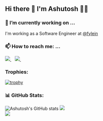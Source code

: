 ## Hi there 👋 I'm Ashutosh 👨‍💻

<!--
**muleyashutosh/muleyashutosh** is a ✨ _special_ ✨ repository because its `README.md` (this file) appears on your GitHub profile.

Here are some ideas to get you started:

- 🔭 I’m currently working on ...
- 🌱 I’m currently learning ...
- 👯 I’m looking to collaborate on ...
- 🤔 I’m looking for help with ...
- 💬 Ask me about ...
- 📫 How to reach me: ...
- 😄 Pronouns: ...
- ⚡ Fun fact: ...
-->

### 🔭 I’m currently working on ...

I'm working as a Software Engineer at [@fylein](https://github.com/fylein)

### 📫 How to reach me: ...

<a href="https://www.linkedin.com/in/muleyashutosh/">
  <img src="https://img.shields.io/badge/linkedin-%230077B5.svg?&style=for-the-badge&logo=linkedin&logoColor=white" />
</a>&nbsp;&nbsp;

<a href="https://x.com/muley_ashu/">
  <img src="https://img.shields.io/badge/X-000000?style=for-the-badge&logo=x&logoColor=white" />
</a>&nbsp;&nbsp;



### Trophies:

[![trophy](https://github-profile-trophy.vercel.app/?username=muleyashutosh&theme=onedark)](https://github.com/ryo-ma/github-profile-trophy)


### 📊 GitHub Stats:

![Ashutosh's GitHub stats](https://github-readme-stats-sigma-five.vercel.app/api?username=muleyashutosh&theme=dark&show_icons=true&count_private=true&include_all_commits=true)
![](https://github-readme-streak-stats.herokuapp.com/?user=muleyashutosh&theme=dark&hide_border=false)<br/>
![](https://github-readme-stats.vercel.app/api/top-langs/?username=muleyashutosh&theme=dark&hide_border=false&include_all_commits=true&count_private=true&layout=compact)
